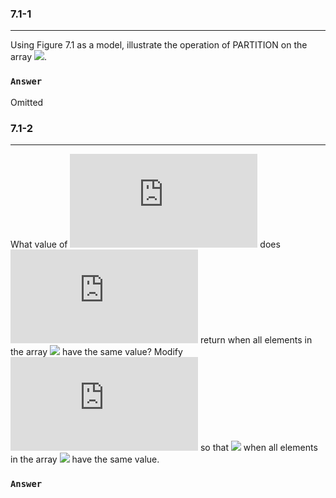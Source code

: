 ### 7.1-1 
***
Using Figure 7.1 as a model, illustrate the operation of PARTITION on the array ![](http://latex.codecogs.com/gif.latex?A\=\<13,19,9,5,12,8,7,4,21,2,6,11>).

### `Answer`

Omitted


### 7.1-2  
***
What value of ![](http://latex.codecogs.com/gif.latex?q) does ![](http://latex.codecogs.com/gif.latex?PARTITION) return when all elements in the array ![](http://latex.codecogs.com/gif.latex?A\left[p..\r\right]) have the same value? Modify ![](http://latex.codecogs.com/gif.latex?PARTITION) so that ![](http://latex.codecogs.com/gif.latex?q\=\\left\lfloor\frac{\left(p+r\right)}{2}\right\rfloor) when all elements in the array ![](http://latex.codecogs.com/gif.latex?A\left[p..\r\right]) have the same value.

### `Answer`

